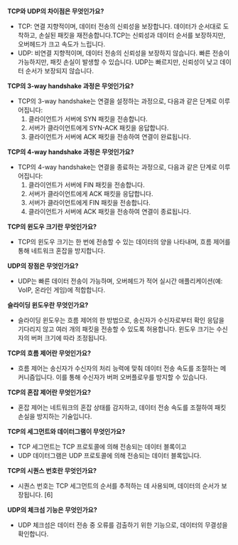 **TCP와 UDP의 차이점은 무엇인가요?**

- TCP: 연결 지향적이며, 데이터 전송의 신뢰성을 보장합니다. 데이터가 순서대로 도착하고, 손실된 패킷을 재전송합니다.TCP는 신뢰성과 데이터 순서를 보장하지만, 오버헤드가 크고 속도가 느립니다.
- UDP: 비연결 지향적이며, 데이터 전송의 신뢰성을 보장하지 않습니다. 빠른 전송이 가능하지만, 패킷 손실이 발생할 수 있습니다. UDP는 빠르지만, 신뢰성이 낮고 데이터 순서가 보장되지 않습니다.

**TCP의 3-way handshake 과정은 무엇인가요?**

- TCP의 3-way handshake는 연결을 설정하는 과정으로, 다음과 같은 단계로 이루어집니다:
    1. 클라이언트가 서버에 SYN 패킷을 전송합니다.
    2. 서버가 클라이언트에게 SYN-ACK 패킷을 응답합니다.
    3. 클라이언트가 서버에 ACK 패킷을 전송하여 연결이 완료됩니다. 

**TCP의 4-way handshake 과정은 무엇인가요?**

- TCP의 4-way handshake는 연결을 종료하는 과정으로, 다음과 같은 단계로 이루어집니다:
    1. 클라이언트가 서버에 FIN 패킷을 전송합니다.
    2. 서버가 클라이언트에게 ACK 패킷을 응답합니다.
    3. 서버가 클라이언트에게 FIN 패킷을 전송합니다.
    4. 클라이언트가 서버에 ACK 패킷을 전송하여 연결이 종료됩니다.

**TCP의 윈도우 크기란 무엇인가요?**

- TCP의 윈도우 크기는 한 번에 전송할 수 있는 데이터의 양을 나타내며, 흐름 제어를 통해 네트워크 혼잡을 방지합니다.

**UDP의 장점은 무엇인가요?**

- UDP는 빠른 데이터 전송이 가능하며, 오버헤드가 적어 실시간 애플리케이션(예: VoIP, 온라인 게임)에 적합합니다.

**슬라이딩 윈도우란 무엇인가요?**

- 슬라이딩 윈도우는 흐름 제어의 한 방법으로, 송신자가 수신자로부터 확인 응답을 기다리지 않고 여러 개의 패킷을 전송할 수 있도록 허용합니다. 윈도우 크기는 수신자의 버퍼 크기에 따라 조정됩니다.

**TCP의 흐름 제어란 무엇인가요?**

- 흐름 제어는 송신자가 수신자의 처리 능력에 맞춰 데이터 전송 속도를 조절하는 메커니즘입니다. 이를 통해 수신자가 버퍼 오버플로우를 방지할 수 있습니다.

**TCP의 혼잡 제어란 무엇인가요?**

- 혼잡 제어는 네트워크의 혼잡 상태를 감지하고, 데이터 전송 속도를 조절하여 패킷 손실을 방지하는 기술입니다.

**TCP의 세그먼트와 데이터그램이 무엇인가요?**

- TCP 세그먼트는 TCP 프로토콜에 의해 전송되는 데이터 블록이고
- UDP 데이터그램은 UDP 프로토콜에 의해 전송되는 데이터 블록입니다.

**TCP의 시퀀스 번호란 무엇인가요?**

- 시퀀스 번호는 TCP 세그먼트의 순서를 추적하는 데 사용되며, 데이터의 순서가 보장됩니다. [6]

**UDP의 체크섬 기능은 무엇인가요?**

- UDP 체크섬은 데이터 전송 중 오류를 검출하기 위한 기능으로, 데이터의 무결성을 확인합니다.

